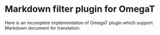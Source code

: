 # Markdown filter plugin for OmegaT

Here is an incomplete implementation of OmegaT plugin which support Markdown document for translation.
